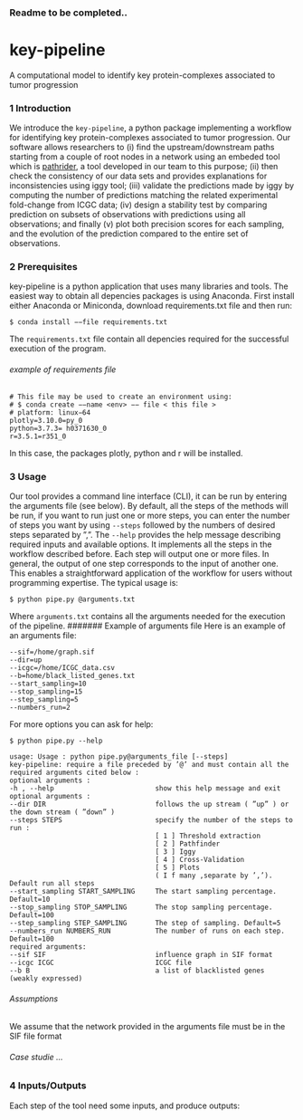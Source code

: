 ### Readme to be completed..
# key-pipeline
A computational model to identify key protein-complexes associated to tumor progression
### 1 Introduction
We introduce the ```key-pipeline```, a python package implementing a workflow for identifying key protein-complexes associated to tumor progression. Our software allows researchers to (i) find the upstream/downstream paths starting from a
couple of root nodes in a network using an embeded tool which is [pathrider](https://github.com/arnaudporet/pathrider), a tool developed in our team
to this purpose; (ii) then check the consistency of our data sets and provides explanations for inconsistencies using iggy tool; (iii) validate the predictions made by iggy by computing the number of predictions matching the related experimental fold-change from ICGC data; (iv) design a stability test by comparing prediction on subsets of observations with predictions using all observations; and finally (v) plot both precision scores for each sampling, and the evolution of the prediction compared to the entire set of observations.
### 2 Prerequisites
key-pipeline is a python application that uses many libraries and tools. The easiest way to obtain all depencies packages is using Anaconda. First install either Anaconda or Miniconda, download requirements.txt file and then run:

```
$ conda install −−file requirements.txt
```
The ```requirements.txt``` file contain all depencies required for the successful execution of the program.
###### example of requirements file
```
# This file may be used to create an environment using:
# $ conda create −−name <env> −− file < this file >
# platform: linux−64
plotly=3.10.0=py_0
python=3.7.3= h0371630_0
r=3.5.1=r351_0
```
In this case, the packages plotly, python and r will be installed.
### 3 Usage
Our tool provides a command line interface (CLI), it can be run by entering the arguments file (see below). By default, all the steps of the methods will be run, if you want to run just one or more steps, you can enter the number of steps you want by using ```--steps``` followed by the numbers of desired steps separated by ”,”. The ```--help``` provides the help message describing required inputs and available options. It implements all the steps in the workflow described before. Each step will output one or more files. In general, the output of one step corresponds to the input of another one. This enables a straightforward application of the workflow for users without programming expertise. The typical usage is:
```
$ python pipe.py @arguments.txt
```
Where ```arguments.txt``` contains all the arguments needed for the execution of the pipeline.
####### Example of arguments file
Here is an example of an arguments file:
```
--sif=/home/graph.sif
--dir=up
--icgc=/home/ICGC_data.csv
--b=home/black_listed_genes.txt
--start_sampling=10
--stop_sampling=15
--step_sampling=5
--numbers_run=2
```
For more options you can ask for help:
```
$ python pipe.py --help
```
```
usage: Usage : python pipe.py@arguments_file [--steps]
key-pipeline: require a file preceded by ’@’ and must contain all the required arguments cited below :
optional arguments :
-h , --help                         show this help message and exit
optional arguments :
--dir DIR                           follows the up stream ( ”up” ) or the down stream ( ”down” )
--steps STEPS                       specify the number of the steps to run :
                                    [ 1 ] Threshold extraction
                                    [ 2 ] Pathfinder
                                    [ 3 ] Iggy
                                    [ 4 ] Cross-Validation
                                    [ 5 ] Plots
                                    ( I f many ,separate by ’,’). Default run all steps
--start_sampling START_SAMPLING     The start sampling percentage. Default=10
--stop_sampling STOP_SAMPLING       The stop sampling percentage. Default=100
--step_sampling STEP_SAMPLING       The step of sampling. Default=5
--numbers_run NUMBERS_RUN           The number of runs on each step. Default=100
required arguments:
--sif SIF                           influence graph in SIF format
--icgc ICGC                         ICGC file
--b B                               a list of blacklisted genes (weakly expressed)
```
###### Assumptions 
We assume that the network provided in the arguments file must be in the SIF file format
###### Case studie ...
### 4 Inputs/Outputs
Each step of the tool need some inputs, and produce outputs:
